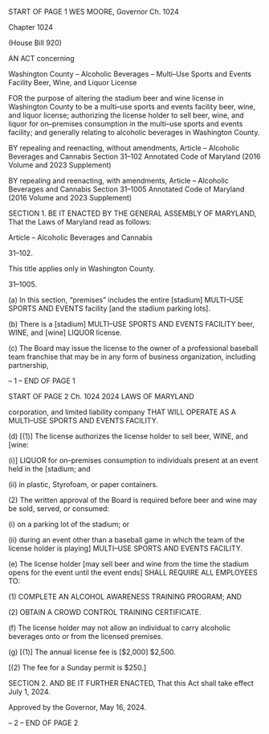 START OF PAGE 1
WES MOORE, Governor Ch. 1024

Chapter 1024

(House Bill 920)

AN ACT concerning

Washington County – Alcoholic Beverages – Multi–Use Sports and Events
Facility Beer, Wine, and Liquor License

FOR the purpose of altering the stadium beer and wine license in Washington County to
be a multi–use sports and events facility beer, wine, and liquor license; authorizing
the license holder to sell beer, wine, and liquor for on–premises consumption in the
multi–use sports and events facility; and generally relating to alcoholic beverages in
Washington County.

BY repealing and reenacting, without amendments,
Article – Alcoholic Beverages and Cannabis
Section 31–102
Annotated Code of Maryland
(2016 Volume and 2023 Supplement)

BY repealing and reenacting, with amendments,
Article – Alcoholic Beverages and Cannabis
Section 31–1005
Annotated Code of Maryland
(2016 Volume and 2023 Supplement)

SECTION 1. BE IT ENACTED BY THE GENERAL ASSEMBLY OF MARYLAND,
That the Laws of Maryland read as follows:

Article – Alcoholic Beverages and Cannabis

31–102.

This title applies only in Washington County.

31–1005.

(a) In this section, “premises” includes the entire [stadium] MULTI–USE SPORTS
AND EVENTS facility [and the stadium parking lots].

(b) There is a [stadium] MULTI–USE SPORTS AND EVENTS FACILITY beer,
WINE, and [wine] LIQUOR license.

(c) The Board may issue the license to the owner of a professional baseball team
franchise that may be in any form of business organization, including partnership,

– 1 –
END OF PAGE 1

START OF PAGE 2
Ch. 1024 2024 LAWS OF MARYLAND

corporation, and limited liability company THAT WILL OPERATE AS A MULTI–USE
SPORTS AND EVENTS FACILITY.

(d) [(1)] The license authorizes the license holder to sell beer, WINE, and [wine:

(i)] LIQUOR for on–premises consumption to individuals present at
an event held in the [stadium; and

(ii) in plastic, Styrofoam, or paper containers.

(2) The written approval of the Board is required before beer and wine may
be sold, served, or consumed:

(i) on a parking lot of the stadium; or

(ii) during an event other than a baseball game in which the team of
the license holder is playing] MULTI–USE SPORTS AND EVENTS FACILITY.

(e) The license holder [may sell beer and wine from the time the stadium opens
for the event until the event ends] SHALL REQUIRE ALL EMPLOYEES TO:

(1) COMPLETE AN ALCOHOL AWARENESS TRAINING PROGRAM; AND

(2) OBTAIN A CROWD CONTROL TRAINING CERTIFICATE.

(f) The license holder may not allow an individual to carry alcoholic beverages
onto or from the licensed premises.

(g) [(1)] The annual license fee is [$2,000] $2,500.

[(2) The fee for a Sunday permit is $250.]

SECTION 2. AND BE IT FURTHER ENACTED, That this Act shall take effect July
1, 2024.

Approved by the Governor, May 16, 2024.

– 2 –
END OF PAGE 2